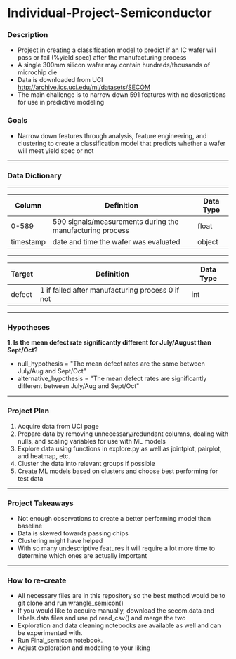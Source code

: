 # Individual-Project-Semiconductor

### Description 
- Project in creating a classification model to predict if an IC wafer will pass or fail (%yield spec) after the manufacturing process
- A single 300mm silicon wafer may contain hundreds/thousands of microchip die
- Data is downloaded from UCI http://archive.ics.uci.edu/ml/datasets/SECOM
- The main challenge is to narrow down 591 features with no descriptions for use in predictive modeling

### Goals
- Narrow down features through analysis, feature engineering, and clustering to create a classification model that predicts whether a wafer will meet yield spec or not

---------------------------------
### Data Dictionary
---
| Column | Definition | Data Type |
| ----- | ----- | ----- |
|0-589| 590 signals/measurements during the manufacturing process| float|
|timestamp| date and time the wafer was evaluated| object|

---------------------------------------------------
| Target | Definition | Data Type |
| ----- | ----- | ----- |
|defect| 1 if failed after manufacturing process 0 if not| int|

--------------------------------------------------
### Hypotheses
**1. Is the mean defect rate significantly different for July/August than Sept/Oct?**
- null_hypothesis = "The mean defect rates are the same between July/Aug and Sept/Oct"
- alternative_hypothesis = "The mean defect rates are significantly different between July/Aug and Sept/Oct"

--------------------------------------------------

### Project Plan
1. Acquire data from UCI page 
2. Prepare data by removing unnecessary/redundant columns, dealing with nulls, and scaling variables for use with ML models
3. Explore data using functions in explore.py as well as jointplot, pairplot, and heatmap, etc.
4. Cluster the data into relevant groups if possible
5. Create ML models based on clusters and choose best performing for test data

---------------------------------------------------
### Project Takeaways
- Not enough observations to create a better performing model than baseline
- Data is skewed towards passing chips
- Clustering might have helped
- With so many undescriptive features it will require a lot more time to determine which ones are actually important

--------------------------------------------------
### How to re-create
- All necessary files are in this repository so the best method would be to git clone and run wrangle_semicon()
- If you would like to acquire manually, download the secom.data and labels.data files and use pd.read_csv() and merge the two
- Exploration and data cleaning notebooks are available as well and can be experimented with.
- Run Final_semicon notebook. 
- Adjust exploration and modeling to your liking


